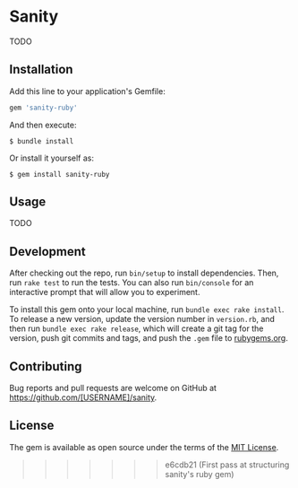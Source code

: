 # Sanity

TODO

## Installation

Add this line to your application's Gemfile:

```ruby
gem 'sanity-ruby'
```

And then execute:

    $ bundle install

Or install it yourself as:

    $ gem install sanity-ruby

## Usage

TODO

## Development

After checking out the repo, run `bin/setup` to install dependencies. Then, run `rake test` to run the tests. You can also run `bin/console` for an interactive prompt that will allow you to experiment.

To install this gem onto your local machine, run `bundle exec rake install`. To release a new version, update the version number in `version.rb`, and then run `bundle exec rake release`, which will create a git tag for the version, push git commits and tags, and push the `.gem` file to [rubygems.org](https://rubygems.org).

## Contributing

Bug reports and pull requests are welcome on GitHub at https://github.com/[USERNAME]/sanity.


## License

The gem is available as open source under the terms of the [MIT License](https://opensource.org/licenses/MIT).
>>>>>>> e6cdb21 (First pass at structuring sanity's ruby gem)
